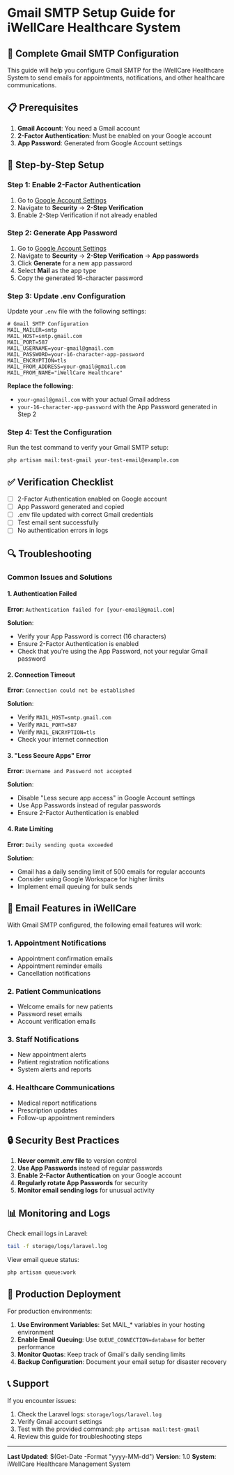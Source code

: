 # Gmail SMTP Setup Guide for iWellCare Healthcare System

## 🎯 Complete Gmail SMTP Configuration

This guide will help you configure Gmail SMTP for the iWellCare Healthcare System to send emails for appointments, notifications, and other healthcare communications.

## 📋 Prerequisites

1. **Gmail Account**: You need a Gmail account
2. **2-Factor Authentication**: Must be enabled on your Google account
3. **App Password**: Generated from Google Account settings

## 🔧 Step-by-Step Setup

### Step 1: Enable 2-Factor Authentication

1. Go to [Google Account Settings](https://myaccount.google.com/)
2. Navigate to **Security** → **2-Step Verification**
3. Enable 2-Step Verification if not already enabled

### Step 2: Generate App Password

1. Go to [Google Account Settings](https://myaccount.google.com/)
2. Navigate to **Security** → **2-Step Verification** → **App passwords**
3. Click **Generate** for a new app password
4. Select **Mail** as the app type
5. Copy the generated 16-character password

### Step 3: Update .env Configuration

Update your `.env` file with the following settings:

```env
# Gmail SMTP Configuration
MAIL_MAILER=smtp
MAIL_HOST=smtp.gmail.com
MAIL_PORT=587
MAIL_USERNAME=your-gmail@gmail.com
MAIL_PASSWORD=your-16-character-app-password
MAIL_ENCRYPTION=tls
MAIL_FROM_ADDRESS=your-gmail@gmail.com
MAIL_FROM_NAME="iWellCare Healthcare"
```

**Replace the following:**
- `your-gmail@gmail.com` with your actual Gmail address
- `your-16-character-app-password` with the App Password generated in Step 2

### Step 4: Test the Configuration

Run the test command to verify your Gmail SMTP setup:

```bash
php artisan mail:test-gmail your-test-email@example.com
```

## ✅ Verification Checklist

- [ ] 2-Factor Authentication enabled on Google account
- [ ] App Password generated and copied
- [ ] .env file updated with correct Gmail credentials
- [ ] Test email sent successfully
- [ ] No authentication errors in logs

## 🔍 Troubleshooting

### Common Issues and Solutions

#### 1. Authentication Failed
**Error**: `Authentication failed for [your-email@gmail.com]`

**Solution**:
- Verify your App Password is correct (16 characters)
- Ensure 2-Factor Authentication is enabled
- Check that you're using the App Password, not your regular Gmail password

#### 2. Connection Timeout
**Error**: `Connection could not be established`

**Solution**:
- Verify `MAIL_HOST=smtp.gmail.com`
- Verify `MAIL_PORT=587`
- Verify `MAIL_ENCRYPTION=tls`
- Check your internet connection

#### 3. "Less Secure Apps" Error
**Error**: `Username and Password not accepted`

**Solution**:
- Disable "Less secure app access" in Google Account settings
- Use App Passwords instead of regular passwords
- Ensure 2-Factor Authentication is enabled

#### 4. Rate Limiting
**Error**: `Daily sending quota exceeded`

**Solution**:
- Gmail has a daily sending limit of 500 emails for regular accounts
- Consider using Google Workspace for higher limits
- Implement email queuing for bulk sends

## 📧 Email Features in iWellCare

With Gmail SMTP configured, the following email features will work:

### 1. Appointment Notifications
- Appointment confirmation emails
- Appointment reminder emails
- Cancellation notifications

### 2. Patient Communications
- Welcome emails for new patients
- Password reset emails
- Account verification emails

### 3. Staff Notifications
- New appointment alerts
- Patient registration notifications
- System alerts and reports

### 4. Healthcare Communications
- Medical report notifications
- Prescription updates
- Follow-up appointment reminders

## 🔒 Security Best Practices

1. **Never commit .env file** to version control
2. **Use App Passwords** instead of regular passwords
3. **Enable 2-Factor Authentication** on your Google account
4. **Regularly rotate App Passwords** for security
5. **Monitor email sending logs** for unusual activity

## 📊 Monitoring and Logs

Check email logs in Laravel:
```bash
tail -f storage/logs/laravel.log
```

View email queue status:
```bash
php artisan queue:work
```

## 🚀 Production Deployment

For production environments:

1. **Use Environment Variables**: Set MAIL_* variables in your hosting environment
2. **Enable Email Queuing**: Use `QUEUE_CONNECTION=database` for better performance
3. **Monitor Quotas**: Keep track of Gmail's daily sending limits
4. **Backup Configuration**: Document your email setup for disaster recovery

## 📞 Support

If you encounter issues:

1. Check the Laravel logs: `storage/logs/laravel.log`
2. Verify Gmail account settings
3. Test with the provided command: `php artisan mail:test-gmail`
4. Review this guide for troubleshooting steps

---

**Last Updated**: $(Get-Date -Format "yyyy-MM-dd")
**Version**: 1.0
**System**: iWellCare Healthcare Management System 